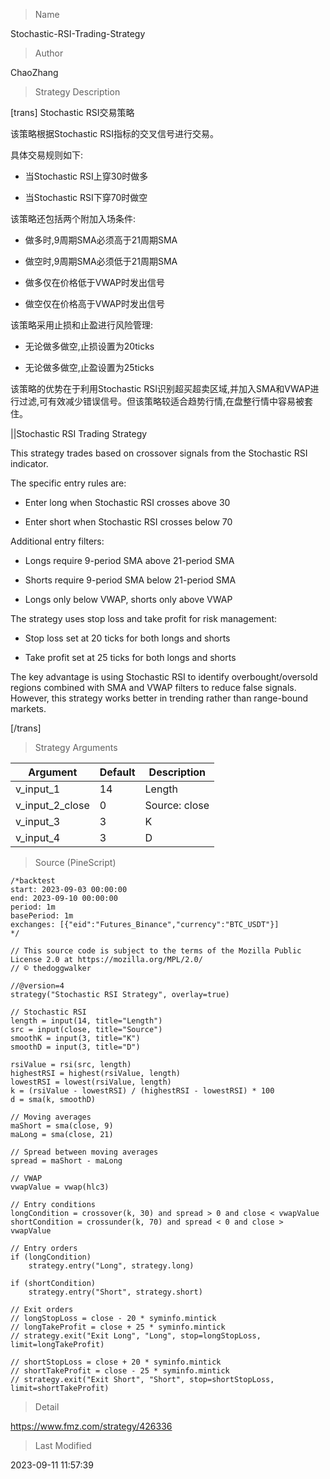 
> Name

Stochastic-RSI-Trading-Strategy

> Author

ChaoZhang

> Strategy Description


[trans]
Stochastic RSI交易策略

该策略根据Stochastic RSI指标的交叉信号进行交易。

具体交易规则如下:

- 当Stochastic RSI上穿30时做多

- 当Stochastic RSI下穿70时做空

该策略还包括两个附加入场条件: 

- 做多时,9周期SMA必须高于21周期SMA

- 做空时,9周期SMA必须低于21周期SMA

- 做多仅在价格低于VWAP时发出信号

- 做空仅在价格高于VWAP时发出信号

该策略采用止损和止盈进行风险管理:

- 无论做多做空,止损设置为20ticks

- 无论做多做空,止盈设置为25ticks

该策略的优势在于利用Stochastic RSI识别超买超卖区域,并加入SMA和VWAP进行过滤,可有效减少错误信号。但该策略较适合趋势行情,在盘整行情中容易被套住。

||Stochastic RSI Trading Strategy

This strategy trades based on crossover signals from the Stochastic RSI indicator. 

The specific entry rules are:

- Enter long when Stochastic RSI crosses above 30

- Enter short when Stochastic RSI crosses below 70

Additional entry filters:

- Longs require 9-period SMA above 21-period SMA 

- Shorts require 9-period SMA below 21-period SMA

- Longs only below VWAP, shorts only above VWAP

The strategy uses stop loss and take profit for risk management:

- Stop loss set at 20 ticks for both longs and shorts

- Take profit set at 25 ticks for both longs and shorts

The key advantage is using Stochastic RSI to identify overbought/oversold regions combined with SMA and VWAP filters to reduce false signals. However, this strategy works better in trending rather than range-bound markets.

[/trans]

> Strategy Arguments



|Argument|Default|Description|
|----|----|----|
|v_input_1|14|Length|
|v_input_2_close|0|Source: close|high|low|open|hl2|hlc3|hlcc4|ohlc4|
|v_input_3|3|K|
|v_input_4|3|D|


> Source (PineScript)

``` pinescript
/*backtest
start: 2023-09-03 00:00:00
end: 2023-09-10 00:00:00
period: 1m
basePeriod: 1m
exchanges: [{"eid":"Futures_Binance","currency":"BTC_USDT"}]
*/

// This source code is subject to the terms of the Mozilla Public License 2.0 at https://mozilla.org/MPL/2.0/
// © thedoggwalker

//@version=4
strategy("Stochastic RSI Strategy", overlay=true)

// Stochastic RSI
length = input(14, title="Length")
src = input(close, title="Source")
smoothK = input(3, title="K")
smoothD = input(3, title="D")

rsiValue = rsi(src, length)
highestRSI = highest(rsiValue, length)
lowestRSI = lowest(rsiValue, length)
k = (rsiValue - lowestRSI) / (highestRSI - lowestRSI) * 100
d = sma(k, smoothD)

// Moving averages
maShort = sma(close, 9)
maLong = sma(close, 21)

// Spread between moving averages
spread = maShort - maLong

// VWAP
vwapValue = vwap(hlc3)

// Entry conditions
longCondition = crossover(k, 30) and spread > 0 and close < vwapValue
shortCondition = crossunder(k, 70) and spread < 0 and close > vwapValue

// Entry orders
if (longCondition)
    strategy.entry("Long", strategy.long)

if (shortCondition)
    strategy.entry("Short", strategy.short)

// Exit orders
// longStopLoss = close - 20 * syminfo.mintick
// longTakeProfit = close + 25 * syminfo.mintick
// strategy.exit("Exit Long", "Long", stop=longStopLoss, limit=longTakeProfit)

// shortStopLoss = close + 20 * syminfo.mintick
// shortTakeProfit = close - 25 * syminfo.mintick
// strategy.exit("Exit Short", "Short", stop=shortStopLoss, limit=shortTakeProfit)
```

> Detail

https://www.fmz.com/strategy/426336

> Last Modified

2023-09-11 11:57:39
